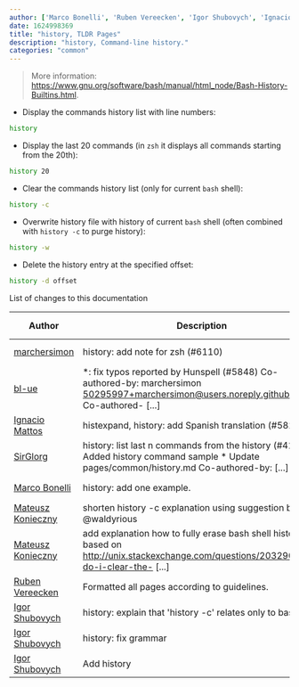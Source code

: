 ```yaml
---
author: ['Marco Bonelli', 'Ruben Vereecken', 'Igor Shubovych', 'Ignacio Mattos', 'SirGlorg', 'bl-ue', 'marchersimon', 'Mateusz Konieczny']
date: 1624998369
title: "history, TLDR Pages"
description: "history, Command-line history."
categories: "common"
---
```

> More information: <https://www.gnu.org/software/bash/manual/html_node/Bash-History-Builtins.html>.

- Display the commands history list with line numbers:

```bash
history
```

- Display the last 20 commands (in `zsh` it displays all commands starting from the 20th):

```bash
history 20
```

- Clear the commands history list (only for current `bash` shell):

```bash
history -c
```

- Overwrite history file with history of current `bash` shell (often combined with `history -c` to purge history):

```bash
history -w
```

- Delete the history entry at the specified offset:

```bash
history -d offset
```
List of changes to this documentation


Author | Description | ISO 8601 Date | GitHub link
------|-----|-----|-----
[marchersimon](mailto:50295997+marchersimon@users.noreply.github.com) | history: add note for zsh (#6110) | 2021-06-29T22:26:09 | [e64cd91d5b00](https://github.com/tldr-pages/tldr/commit/e64cd91d5b00ae1e0604c24411776eaedb86f09e)
[bl-ue](mailto:54780737+bl-ue@users.noreply.github.com) | *: fix typos reported by Hunspell (#5848) Co-authored-by: marchersimon <50295997+marchersimon@users.noreply.github.com> Co-authored- [...] | 2021-05-20T22:13:41 | [8ebd171d6f00](https://github.com/tldr-pages/tldr/commit/8ebd171d6f001698709fefc02b1fd5cc9f3a99c4)
[Ignacio Mattos](mailto:69126302+Nacho-source@users.noreply.github.com) | histexpand, history: add Spanish translation (#5825) | 2021-04-24T04:14:43 | [d8a8f653ec27](https://github.com/tldr-pages/tldr/commit/d8a8f653ec27a521dc4e079f58fd2dba621e5170)
[SirGlorg](mailto:sirglorg@gmail.com) | history: list last n commands from the history (#4138) * Added history command sample * Update pages/common/history.md Co-authored-by: [...] | 2020-07-01T12:46:09 | [fee169f50ca1](https://github.com/tldr-pages/tldr/commit/fee169f50ca128716896b3c33fc94af9629d412f)
[Marco Bonelli](mailto:mb5.marcob@gmail.com) | history: add one example. | 2019-01-11T01:53:19 | [cf225aca7af5](https://github.com/tldr-pages/tldr/commit/cf225aca7af5bcb97bd1912af913c2565230c886)
[Mateusz Konieczny](mailto:matkoniecz@gmail.com) | shorten history -c explanation using suggestion by @waldyrious | 2016-03-19T21:09:30 | [aab6d79c96c0](https://github.com/tldr-pages/tldr/commit/aab6d79c96c0dcd0ecb0c497bbb69074a524f8cd)
[Mateusz Konieczny](mailto:matkoniecz@gmail.com) | add explanation how to fully erase bash shell history based on http://unix.stackexchange.com/questions/203290/how-do-i-clear-the- [...] | 2016-03-15T19:12:27 | [9cc107138dfb](https://github.com/tldr-pages/tldr/commit/9cc107138dfb5073bcbe2aab058c3897be22d4c8)
[Ruben Vereecken](mailto:rubenvereecken@gmail.com) | Formatted all pages according to guidelines. | 2016-01-08T09:38:59 | [066582e8eab5](https://github.com/tldr-pages/tldr/commit/066582e8eab57bce9861cc8d379e158d61f1cc95)
[Igor Shubovych](mailto:igor.shubovych@gmail.com) | history: explain that 'history -c' relates only to bash | 2015-12-10T21:39:13 | [7c4ed711033e](https://github.com/tldr-pages/tldr/commit/7c4ed711033ef9c504223f674df0757c02a56fd4)
[Igor Shubovych](mailto:igor.shubovych@gmail.com) | history: fix grammar | 2015-12-09T21:42:04 | [3f23333353b9](https://github.com/tldr-pages/tldr/commit/3f23333353b928c96a1ee590d0aee8b6f9dd08a9)
[Igor Shubovych](mailto:igor.shubovych@gmail.com) | Add history | 2015-11-22T22:40:47 | [1b53fda2a05b](https://github.com/tldr-pages/tldr/commit/1b53fda2a05ba49081b8c8feb3ff3a3a69a7d6c6)

